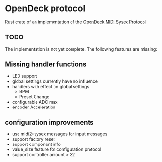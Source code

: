 # OpenDeck protocol

Rust crate of an implementation of the [OpenDeck MIDI Sysex Protocol](https://github.com/shanteacontrols/OpenDeck/wiki/Sysex-Configuration)

## TODO

The implementation is not yet complete. The following features are missing:

## Missing handler functions

* LED support
* global settings currently have no influence
* handlers with effect on global settings
  * BPM
  * Preset Change
* configurable ADC max
* encoder Acceleration

## configuration improvements

* use midi2::sysex messages for input messages
* support factory reset
* support component info
* value_size feature for configuration protocol
* support controller amount > 32
